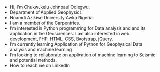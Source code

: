 - Hi, I’m Chukwukelu Johnpaul Odiegwu.
- Department of Applied Geophysics.
- Nnamdi Azikiwe University Awka Nigeria.
- I am a member of the Carpentries.
- I’m interested in Python programming for Data analysis and and its application in the Geosciences. I am also interested in web development, PHP, HTML, CSS, Bootstrap, jQuery. 
- I’m currently learning Application of Python for Geophysical Data analysis and machine learning 
- I’m looking to collaborate on application of machine learning to Seismic and potential methods.
- How to reach me on LinkedIn 

<!---
Jonkel-80/Jonkel-80 is a ✨ special ✨ repository because its `README.md` (this file) appears on your GitHub profile.
You can click the Preview link to take a look at your changes.
--->
